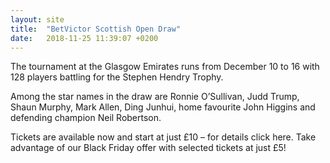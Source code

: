 ```yaml
---
layout: site
title:  "BetVictor Scottish Open Draw"
date:   2018-11-25 11:39:07 +0200
---
```

The tournament at the Glasgow Emirates runs from December 10 to 16 with 128 players battling for the Stephen Hendry Trophy.

Among the star names in the draw are Ronnie O’Sullivan, Judd Trump, Shaun Murphy, Mark Allen, Ding Junhui, home favourite John Higgins and defending champion Neil Robertson.

Tickets are available now and start at just £10 – for details click here.  Take advantage of our Black Friday offer with selected tickets at just £5!